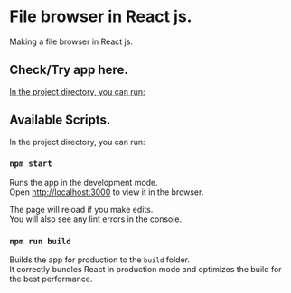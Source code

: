# File browser in React js.

Making a file browser in React js.

## Check/Try app here.

[In the project directory, you can run:](https://react-file-browser.web.app/home)

## Available Scripts.

In the project directory, you can run:

### `npm start`

Runs the app in the development mode.\
Open [http://localhost:3000](http://localhost:3000) to view it in the browser.

The page will reload if you make edits.\
You will also see any lint errors in the console.

### `npm run build`

Builds the app for production to the `build` folder.\
It correctly bundles React in production mode and optimizes the build for the best performance.
